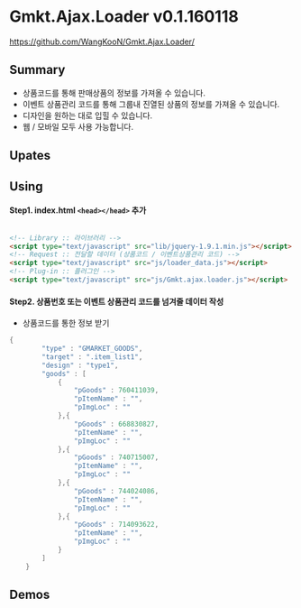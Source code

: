 # Gmkt.Ajax.Loader v0.1.160118
https://github.com/WangKooN/Gmkt.Ajax.Loader/

## Summary
- 상품코드를 통해 판매상품의 정보를 가져올 수 있습니다.
- 이벤트 상품관리 코드를 통해 그룹내 진열된 상품의 정보를 가져올 수 있습니다.
- 디자인을 원하는 대로 입힐 수 있습니다.
- 웹 / 모바일 모두 사용 가능합니다.

## Upates

## Using

#### Step1. index.html `<head></head>` 추가
```html

<!-- Library :: 라이브러리 -->
<script type="text/javascript" src="lib/jquery-1.9.1.min.js"></script>
<!-- Request :: 전달할 데이터 (상품코드 / 이벤트상품관리 코드) -->
<script type="text/javascript" src="js/loader_data.js"></script>
<!-- Plug-in :: 플러그인 -->
<script type="text/javascript" src="js/Gmkt.ajax.loader.js"></script>

```

#### Step2. 상품번호 또는 이벤트 상품관리 코드를 넘겨줄 데이터 작성
- 상품코드를 통한 정보 받기
```java
{
		"type" : "GMARKET_GOODS",
		"target" : ".item_list1",
		"design" : "type1",
		"goods" : [
			{
				"pGoods" : 760411039,
				"pItemName" : "",
				"pImgLoc" : ""
			},{
				"pGoods" : 668830827,
				"pItemName" : "",
				"pImgLoc" : ""
			},{
				"pGoods" : 740715007,
				"pItemName" : "",
				"pImgLoc" : ""
			},{
				"pGoods" : 744024086,
				"pItemName" : "",
				"pImgLoc" : ""
			},{
				"pGoods" : 714093622,
				"pItemName" : "",
				"pImgLoc" : ""
			}
		]
	}

```

## Demos



